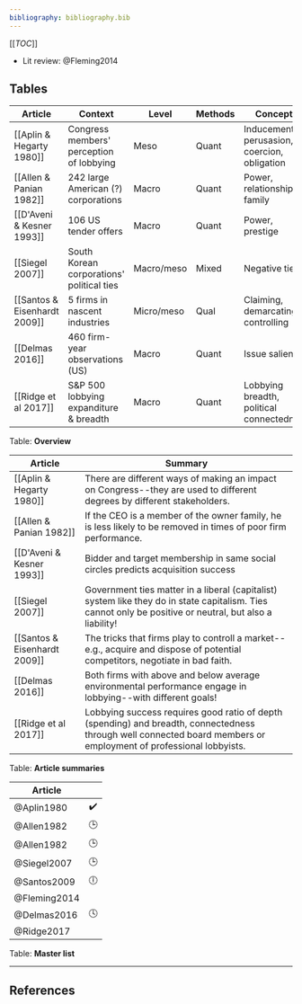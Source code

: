 ```yaml
---
bibliography: bibliography.bib
---
```


[[_TOC_]]

* Lit review: @Fleming2014

## Tables

Article                     | Context                                   | Level     | Methods   | Concepts
-----                       | ---------                                 | ---       | ---       | ---------
[[Aplin & Hegarty 1980]]    | Congress members' perception of lobbying  | Meso      | Quant     | Inducement, perusasion, coercion, obligation
[[Allen & Panian 1982]]     | 242 large American (?) corporations       | Macro     | Quant     | Power, relationships, family
[[D'Aveni & Kesner 1993]]   | 106 US tender offers                      | Macro     | Quant     | Power, prestige
[[Siegel 2007]]             | South Korean corporations' political ties | Macro/meso| Mixed     | Negative ties
[[Santos & Eisenhardt 2009]]| 5 firms in nascent industries             | Micro/meso| Qual      | Claiming, demarcating, controlling
[[Delmas 2016]]             | 460 firm-year observations (US)           | Macro     | Quant     | Issue salience
[[Ridge et al 2017]]        | S&P 500 lobbying expanditure & breadth    | Macro     | Quant     | Lobbying breadth, political connectedness
Table: **Overview**

Article                     | Summary
---                         | ------------
[[Aplin & Hegarty 1980]]    | There are different ways of making an impact on Congress--they are used to different degrees by different stakeholders.
[[Allen & Panian 1982]]     | If the CEO is a member of the owner family, he is less likely to be removed in times of poor firm performance.
[[D'Aveni & Kesner 1993]]   | Bidder and target membership in same social circles predicts acquisition success
[[Siegel 2007]]             | Government ties matter in a liberal (capitalist) system like they do in state capitalism. Ties cannot only be positive or neutral, but also a liability!
[[Santos & Eisenhardt 2009]]| The tricks that firms play to controll a market--e.g., acquire and dispose of potential competitors, negotiate in bad faith.
[[Delmas 2016]]             | Both firms with above and below average environmental performance engage in lobbying--with different goals!
[[Ridge et al 2017]]        | Lobbying success requires good ratio of depth (spending) and breadth, connectedness through well connected board members or employment of professional lobbyists.
Table: **Article summaries**

Article         | </br>
---             | :-:
@Aplin1980      | :heavy_check_mark: 
@Allen1982      | :clock3:
@Allen1982      | :clock3:
@Siegel2007     | :clock3:
@Santos2009     | :clock6:
@Fleming2014    |
@Delmas2016     | :clock4:
@Ridge2017      |
Table: **Master list**

---

## References